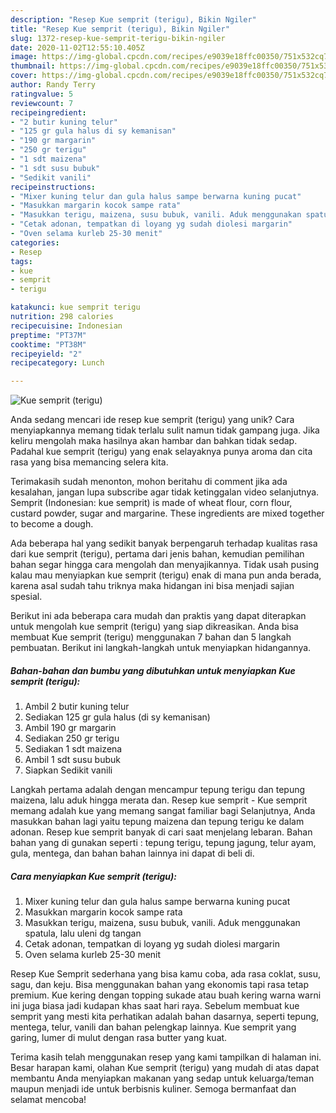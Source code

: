 ```yaml
---
description: "Resep Kue semprit (terigu), Bikin Ngiler"
title: "Resep Kue semprit (terigu), Bikin Ngiler"
slug: 1372-resep-kue-semprit-terigu-bikin-ngiler
date: 2020-11-02T12:55:10.405Z
image: https://img-global.cpcdn.com/recipes/e9039e18ffc00350/751x532cq70/kue-semprit-terigu-foto-resep-utama.jpg
thumbnail: https://img-global.cpcdn.com/recipes/e9039e18ffc00350/751x532cq70/kue-semprit-terigu-foto-resep-utama.jpg
cover: https://img-global.cpcdn.com/recipes/e9039e18ffc00350/751x532cq70/kue-semprit-terigu-foto-resep-utama.jpg
author: Randy Terry
ratingvalue: 5
reviewcount: 7
recipeingredient:
- "2 butir kuning telur"
- "125 gr gula halus di sy kemanisan"
- "190 gr margarin"
- "250 gr terigu"
- "1 sdt maizena"
- "1 sdt susu bubuk"
- "Sedikit vanili"
recipeinstructions:
- "Mixer kuning telur dan gula halus sampe berwarna kuning pucat"
- "Masukkan margarin kocok sampe rata"
- "Masukkan terigu, maizena, susu bubuk, vanili. Aduk menggunakan spatula, lalu uleni dg tangan"
- "Cetak adonan, tempatkan di loyang yg sudah diolesi margarin"
- "Oven selama kurleb 25-30 menit"
categories:
- Resep
tags:
- kue
- semprit
- terigu

katakunci: kue semprit terigu 
nutrition: 298 calories
recipecuisine: Indonesian
preptime: "PT37M"
cooktime: "PT38M"
recipeyield: "2"
recipecategory: Lunch

---
```



![Kue semprit (terigu)](https://img-global.cpcdn.com/recipes/e9039e18ffc00350/751x532cq70/kue-semprit-terigu-foto-resep-utama.jpg)

Anda sedang mencari ide resep kue semprit (terigu) yang unik? Cara menyiapkannya memang tidak terlalu sulit namun tidak gampang juga. Jika keliru mengolah maka hasilnya akan hambar dan bahkan tidak sedap. Padahal kue semprit (terigu) yang enak selayaknya punya aroma dan cita rasa yang bisa memancing selera kita.

Terimakasih sudah menonton, mohon beritahu di comment jika ada kesalahan, jangan lupa subscribe agar tidak ketinggalan video selanjutnya. Semprit (Indonesian: kue semprit) is made of wheat flour, corn flour, custard powder, sugar and margarine. These ingredients are mixed together to become a dough.

Ada beberapa hal yang sedikit banyak berpengaruh terhadap kualitas rasa dari kue semprit (terigu), pertama dari jenis bahan, kemudian pemilihan bahan segar hingga cara mengolah dan menyajikannya. Tidak usah pusing kalau mau menyiapkan kue semprit (terigu) enak di mana pun anda berada, karena asal sudah tahu triknya maka hidangan ini bisa menjadi sajian spesial.


Berikut ini ada beberapa cara mudah dan praktis yang dapat diterapkan untuk mengolah kue semprit (terigu) yang siap dikreasikan. Anda bisa membuat Kue semprit (terigu) menggunakan 7 bahan dan 5 langkah pembuatan. Berikut ini langkah-langkah untuk menyiapkan hidangannya.

<!--inarticleads1-->

##### Bahan-bahan dan bumbu yang dibutuhkan untuk menyiapkan Kue semprit (terigu):

1. Ambil 2 butir kuning telur
1. Sediakan 125 gr gula halus (di sy kemanisan)
1. Ambil 190 gr margarin
1. Sediakan 250 gr terigu
1. Sediakan 1 sdt maizena
1. Ambil 1 sdt susu bubuk
1. Siapkan Sedikit vanili


Langkah pertama adalah dengan mencampur tepung terigu dan tepung maizena, lalu aduk hingga merata dan. Resep kue semprit - Kue semprit memang adalah kue yang memang sangat familiar bagi Selanjutnya, Anda masukkan bahan lagi yaitu tepung maizena dan tepung terigu ke dalam adonan. Resep kue semprit banyak di cari saat menjelang lebaran. Bahan bahan yang di gunakan seperti : tepung terigu, tepung jagung, telur ayam, gula, mentega, dan bahan bahan lainnya ini dapat di beli di. 

<!--inarticleads2-->

##### Cara menyiapkan Kue semprit (terigu):

1. Mixer kuning telur dan gula halus sampe berwarna kuning pucat
1. Masukkan margarin kocok sampe rata
1. Masukkan terigu, maizena, susu bubuk, vanili. Aduk menggunakan spatula, lalu uleni dg tangan
1. Cetak adonan, tempatkan di loyang yg sudah diolesi margarin
1. Oven selama kurleb 25-30 menit


Resep Kue Semprit sederhana yang bisa kamu coba, ada rasa coklat, susu, sagu, dan keju. Bisa menggunakan bahan yang ekonomis tapi rasa tetap premium. Kue kering dengan topping sukade atau buah kering warna warni ini juga biasa jadi kudapan khas saat hari raya. Sebelum membuat kue semprit yang mesti kita perhatikan adalah bahan dasarnya, seperti tepung, mentega, telur, vanili dan bahan pelengkap lainnya. Kue semprit yang garing, lumer di mulut dengan rasa butter yang kuat. 

Terima kasih telah menggunakan resep yang kami tampilkan di halaman ini. Besar harapan kami, olahan Kue semprit (terigu) yang mudah di atas dapat membantu Anda menyiapkan makanan yang sedap untuk keluarga/teman maupun menjadi ide untuk berbisnis kuliner. Semoga bermanfaat dan selamat mencoba!
